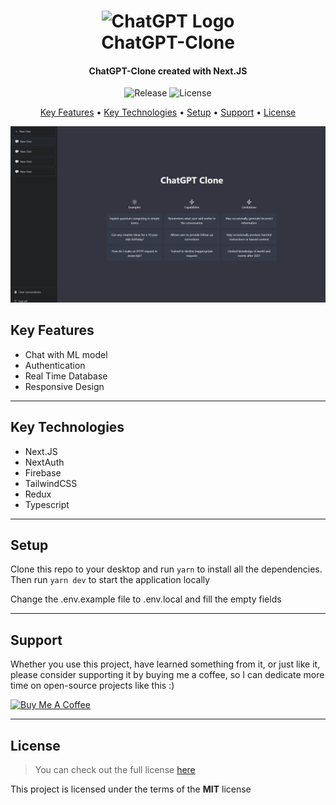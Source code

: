 <h1 align="center">
  <img width="200px" src="https://upload.wikimedia.org/wikipedia/commons/thumb/0/04/ChatGPT_logo.svg/1024px-ChatGPT_logo.svg.png" alt="ChatGPT Logo" />
  <br />
  ChatGPT-Clone
  <br />
</h1>

<h4 align="center">
   ChatGPT-Clone created with Next.JS</a>
</h4>

<p align="center">
   <img src="https://img.shields.io/github/v/release/MartsTech/chatgpt-clone" alt="Release" />
   <img src="https://img.shields.io/github/license/MartsTech/chatgpt-clone" alt="License" />
</p>

<p align="center">
  <a href="#key-features">Key Features</a> •
  <a href="#key-technologies">Key Technologies</a> •
  <a href="#setup">Setup</a> •
  <a href="#support">Support</a> •
  <a href="#license">License</a>
</p>

![Home Screenshot](assets/home.jpg?raw=true 'Home Screenshot')

## Key Features

- Chat with ML model
- Authentication
- Real Time Database
- Responsive Design

---

## Key Technologies

- Next.JS
- NextAuth
- Firebase
- TailwindCSS
- Redux
- Typescript

---

## Setup

Clone this repo to your desktop and run `yarn` to install all the dependencies.
Then run `yarn dev` to start the application locally

Change the .env.example file to .env.local and fill the empty fields

---

## Support

Whether you use this project, have learned something from it, or just like it, please consider supporting it by buying me a coffee, so I can dedicate more time on open-source projects like this :)

<a href="https://www.buymeacoffee.com/martstech" target="_blank">
  <img src="https://cdn.buymeacoffee.com/buttons/v2/default-yellow.png" alt="Buy Me A Coffee" height="60px" width="217px" />
</a>

---

## License

> You can check out the full license [here](https://github.com/MartsTech/chatgpt-clone/blob/main/LICENSE)

This project is licensed under the terms of the **MIT** license

